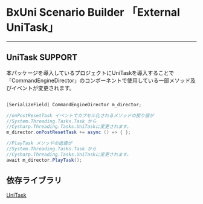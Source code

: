 # BxUni Scenario Builder 「External UniTask」

---

## UniTask SUPPORT

本パッケージを導入しているプロジェクトにUniTaskを導入することで  
「CommandEngineDirector」のコンポーネントで使用している一部メソッド及びイベントが変更されます。  

```csharp

[SerializeField] CommandEngineDirector m_director;

//onPostResetTask イベントでカプセル化されるメソッドの戻り値が
//System.Threading.Tasks.Task から
//Cysharp.Threading.Tasks.UniTaskに変更されます。
m_director.onPostResetTask += async () => { };

//PlayTask メソッドの返値が
//System.Threading.Tasks.Task から
//Cysharp.Threading.Tasks.UniTaskに変更されます。
await m_director.PlayTask();

```

## 依存ライブラリ
[UniTask](https://github.com/Cysharp/UniTask)
